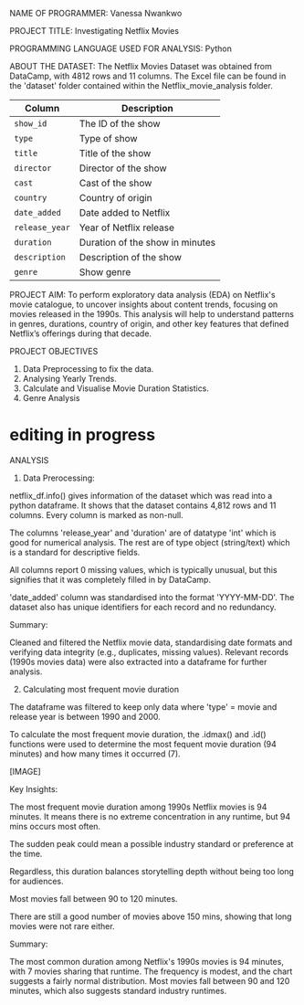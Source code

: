 NAME OF PROGRAMMER: Vanessa Nwankwo

PROJECT TITLE: Investigating Netflix Movies

PROGRAMMING LANGUAGE USED FOR ANALYSIS: Python

ABOUT THE DATASET: The Netflix Movies Dataset was obtained from DataCamp, with 4812 rows and 11 columns. The Excel file can be found in the 'dataset' folder contained within the Netflix_movie_analysis folder.

| Column | Description |
|--------|-------------|
| `show_id` | The ID of the show |
| `type` | Type of show |
| `title` | Title of the show |
| `director` | Director of the show |
| `cast` | Cast of the show |
| `country` | Country of origin |
| `date_added` | Date added to Netflix |
| `release_year` | Year of Netflix release |
| `duration` | Duration of the show in minutes |
| `description` | Description of the show |
| `genre` | Show genre |

PROJECT AIM: To perform exploratory data analysis (EDA) on Netflix's movie catalogue, to uncover insights about content trends, focusing on movies released in the 1990s. This analysis will help to understand patterns in genres, durations, country of origin, and other key features that defined Netflix’s offerings during that decade.

PROJECT OBJECTIVES

1. Data Preprocessing to fix the data.
2. Analysing Yearly Trends.
3. Calculate and Visualise Movie Duration Statistics.
4. Genre Analysis

# editing in progress

ANALYSIS

1. Data Prerocessing:

netflix_df.info() gives information of the dataset which was read into a python dataframe. It shows that the dataset contains 4,812 rows and 11 columns. Every column is marked as non-null. 

The columns 'release_year' and 'duration' are of datatype 'int' which is good for numerical analysis. The rest are of type object (string/text) which is a standard for descriptive fields.

All columns report 0 missing values, which is typically unusual, but this signifies that it was completely filled in by DataCamp.

'date_added' column was standardised into the format 'YYYY-MM-DD'. The dataset also has unique identifiers for each record and no redundancy.

Summary:

Cleaned and filtered the Netflix movie data, standardising date formats and verifying data integrity (e.g., duplicates, missing values). Relevant records (1990s movies data) were also extracted into a dataframe for further analysis.

2. Calculating most frequent movie duration
   
The dataframe was filtered to keep only data where 'type' = movie and release year is between 1990 and 2000.

To calculate the most frequent movie duration, the .idmax() and .id() functions were used to determine the most fequent movie duration (94 minutes) and how many times it occurred (7). 

[IMAGE]

Key Insights:

The most frequent movie duration among 1990s Netflix movies is 94 minutes. It means there is no extreme concentration in any runtime, but 94 mins occurs most often.

The sudden peak could mean a possible industry standard or preference at the time.

Regardless, this duration balances storytelling depth without being too long for audiences.

Most movies fall between 90 to 120 minutes.

There are still a good number of movies above 150 mins, showing that long movies were not rare either.

Summary:

The most common duration among Netflix's 1990s movies is 94 minutes, with 7 movies sharing that runtime. The frequency is modest, and the chart suggests a fairly normal distribution. Most movies fall between 90 and 120 minutes, which also suggests standard industry runtimes.

